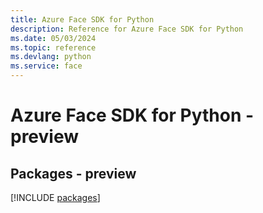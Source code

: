 ```yaml
---
title: Azure Face SDK for Python
description: Reference for Azure Face SDK for Python
ms.date: 05/03/2024
ms.topic: reference
ms.devlang: python
ms.service: face
---
```

# Azure Face SDK for Python - preview
## Packages - preview
[!INCLUDE [packages](face-index.md)]